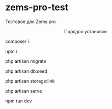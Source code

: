 # zems-pro-test
Тестовое для Zems.pro
<p align="center">
Порядок установки 
</p>
<p align="left">
composer i  
</p>
<p align="left">
npm i  
</p>
php artisan migrate 
</p>
<p align="left">
php artisan db:seed
</p>
<p align="left">
php artisan storage:link
</p>
<p align="left">
php artisan serve
<p align="left">
npm run dev
<p align="left">




